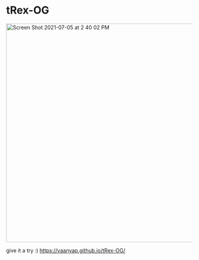 # tRex-OG

<img width="592" alt="Screen Shot 2021-07-05 at 2 40 02 PM" src="https://user-images.githubusercontent.com/71617367/124508960-f03c7f80-dd9e-11eb-8f5c-cc0e0bd862c3.png">

give it a try :)
https://vaanyap.github.io/tRex-OG/
